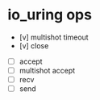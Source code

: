 # io_uring ops

- [v] multishot timeout
- [v] close
- [ ] accept
- [ ] multishot accept
- [ ] recv
- [ ] send
